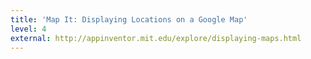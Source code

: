 ```yaml
---
title: 'Map It: Displaying Locations on a Google Map'
level: 4
external: http://appinventor.mit.edu/explore/displaying-maps.html
---
```

